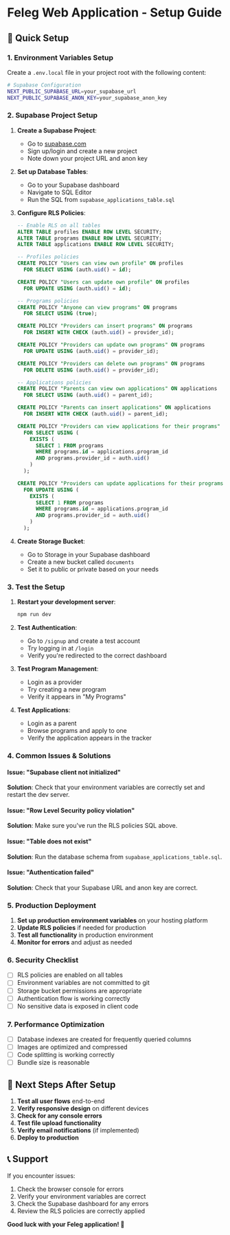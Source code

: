 # Feleg Web Application - Setup Guide

## 🚀 Quick Setup

### 1. Environment Variables Setup

Create a `.env.local` file in your project root with the following content:

```bash
# Supabase Configuration
NEXT_PUBLIC_SUPABASE_URL=your_supabase_url
NEXT_PUBLIC_SUPABASE_ANON_KEY=your_supabase_anon_key
```

### 2. Supabase Project Setup

1. **Create a Supabase Project**:
   - Go to [supabase.com](https://supabase.com)
   - Sign up/login and create a new project
   - Note down your project URL and anon key

2. **Set up Database Tables**:
   - Go to your Supabase dashboard
   - Navigate to SQL Editor
   - Run the SQL from `supabase_applications_table.sql`

3. **Configure RLS Policies**:
   ```sql
   -- Enable RLS on all tables
   ALTER TABLE profiles ENABLE ROW LEVEL SECURITY;
   ALTER TABLE programs ENABLE ROW LEVEL SECURITY;
   ALTER TABLE applications ENABLE ROW LEVEL SECURITY;

   -- Profiles policies
   CREATE POLICY "Users can view own profile" ON profiles
     FOR SELECT USING (auth.uid() = id);

   CREATE POLICY "Users can update own profile" ON profiles
     FOR UPDATE USING (auth.uid() = id);

   -- Programs policies
   CREATE POLICY "Anyone can view programs" ON programs
     FOR SELECT USING (true);

   CREATE POLICY "Providers can insert programs" ON programs
     FOR INSERT WITH CHECK (auth.uid() = provider_id);

   CREATE POLICY "Providers can update own programs" ON programs
     FOR UPDATE USING (auth.uid() = provider_id);

   CREATE POLICY "Providers can delete own programs" ON programs
     FOR DELETE USING (auth.uid() = provider_id);

   -- Applications policies
   CREATE POLICY "Parents can view own applications" ON applications
     FOR SELECT USING (auth.uid() = parent_id);

   CREATE POLICY "Parents can insert applications" ON applications
     FOR INSERT WITH CHECK (auth.uid() = parent_id);

   CREATE POLICY "Providers can view applications for their programs" ON applications
     FOR SELECT USING (
       EXISTS (
         SELECT 1 FROM programs 
         WHERE programs.id = applications.program_id 
         AND programs.provider_id = auth.uid()
       )
     );

   CREATE POLICY "Providers can update applications for their programs" ON applications
     FOR UPDATE USING (
       EXISTS (
         SELECT 1 FROM programs 
         WHERE programs.id = applications.program_id 
         AND programs.provider_id = auth.uid()
       )
     );
   ```

4. **Create Storage Bucket**:
   - Go to Storage in your Supabase dashboard
   - Create a new bucket called `documents`
   - Set it to public or private based on your needs

### 3. Test the Setup

1. **Restart your development server**:
   ```bash
   npm run dev
   ```

2. **Test Authentication**:
   - Go to `/signup` and create a test account
   - Try logging in at `/login`
   - Verify you're redirected to the correct dashboard

3. **Test Program Management**:
   - Login as a provider
   - Try creating a new program
   - Verify it appears in "My Programs"

4. **Test Applications**:
   - Login as a parent
   - Browse programs and apply to one
   - Verify the application appears in the tracker

### 4. Common Issues & Solutions

#### Issue: "Supabase client not initialized"
**Solution**: Check that your environment variables are correctly set and restart the dev server.

#### Issue: "Row Level Security policy violation"
**Solution**: Make sure you've run the RLS policies SQL above.

#### Issue: "Table does not exist"
**Solution**: Run the database schema from `supabase_applications_table.sql`.

#### Issue: "Authentication failed"
**Solution**: Check that your Supabase URL and anon key are correct.

### 5. Production Deployment

1. **Set up production environment variables** on your hosting platform
2. **Update RLS policies** if needed for production
3. **Test all functionality** in production environment
4. **Monitor for errors** and adjust as needed

### 6. Security Checklist

- [ ] RLS policies are enabled on all tables
- [ ] Environment variables are not committed to git
- [ ] Storage bucket permissions are appropriate
- [ ] Authentication flow is working correctly
- [ ] No sensitive data is exposed in client code

### 7. Performance Optimization

- [ ] Database indexes are created for frequently queried columns
- [ ] Images are optimized and compressed
- [ ] Code splitting is working correctly
- [ ] Bundle size is reasonable

## 🎯 Next Steps After Setup

1. **Test all user flows** end-to-end
2. **Verify responsive design** on different devices
3. **Check for any console errors**
4. **Test file upload functionality**
5. **Verify email notifications** (if implemented)
6. **Deploy to production**

## 📞 Support

If you encounter issues:
1. Check the browser console for errors
2. Verify your environment variables are correct
3. Check the Supabase dashboard for any errors
4. Review the RLS policies are correctly applied

**Good luck with your Feleg application! 🚀** 